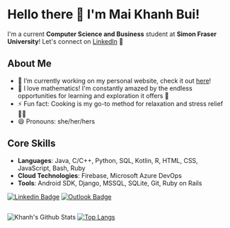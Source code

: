 # Hello there 👋 I'm Mai Khanh Bui! 

I'm a current **Computer Science and Business** student at **Simon Fraser University**!
Let's connect on [LinkedIn](https://www.linkedin.com/in/mai-khanh-bui/) 👯

## About Me
- 🔭 I’m currently working on my personal website, check it out [here](https://github.com/khanhmaibui/khanhmaibui.github.io)!
- 🌱 I love mathematics! I'm constantly amazed by the endless opportunities for learning and exploration it offers 🧮
- ⚡ Fun fact: Cooking is my go-to method for relaxation and stress relief 🧑‍🍳
- 😄 Pronouns: she/her/hers

## Core Skills
- **Languages**: Java, C/C++, Python, SQL, Kotlin, R, HTML, CSS, JavaScript, Bash, Ruby
- **Cloud Technologies**: Firebase, Microsoft Azure DevOps
- **Tools**: Android SDK, Django, MSSQL, SQLite, Git, Ruby on Rails


[![Linkedin Badge](https://img.shields.io/badge/-@maikhanhbui-blue?style=flat&logo=Linkedin&logoColor=white&link=https://www.linkedin.com/in/mai-khanh-bui/)](https://www.linkedin.com/in/mai-khanh-bui/)
[![Outlook Badge](https://img.shields.io/badge/-mai_khanh_bui-84D7FF?style=flat&logo=Microsoft-Outlook&logoColor=white&link=mailto:khanh_bui@sfu.ca)](mailto:khanh_bui@sfu.ca)

##
![Khanh's Github Stats](https://github-readme-stats.vercel.app/api?username=khanhmaibui&hide=issues,contribs&count_private=true&show_icons=true&theme=radical&custom_title=Mai%20Khanh%27s%20GitHub%20Stats)
[![Top Langs](https://github-readme-stats.vercel.app/api/top-langs/?username=khanhmaibui&layout=compact&theme=radical&langs_count=10)](https://github.com/anuraghazra/github-readme-stats)

<!--
**khanhmaibui/khanhmaibui** is a ✨ _special_ ✨ repository because its `README.md` (this file) appears on your GitHub profile.

Here are some ideas to get you started:

- 🔭 I’m currently working on ...
- 🌱 I’m currently learning ...
- 👯 I’m looking to collaborate on ...
- 🤔 I’m looking for help with ...
- 💬 Ask me about ...
- 📫 How to reach me: ...
- 😄 Pronouns: ...
- ⚡ Fun fact: ...
-->

